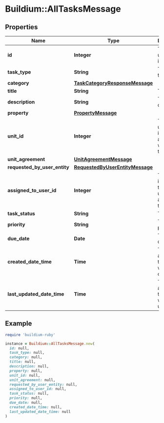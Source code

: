 # Buildium::AllTasksMessage

## Properties

| Name | Type | Description | Notes |
| ---- | ---- | ----------- | ----- |
| **id** | **Integer** | Task unique identifier. | [optional] |
| **task_type** | **String** | The task type. | [optional] |
| **category** | [**TaskCategoryResponseMessage**](TaskCategoryResponseMessage.md) |  | [optional] |
| **title** | **String** | Task title. | [optional] |
| **description** | **String** | Task description. | [optional] |
| **property** | [**PropertyMessage**](PropertyMessage.md) |  | [optional] |
| **unit_id** | **Integer** | The unit unique identifier associated with the task. | [optional] |
| **unit_agreement** | [**UnitAgreementMessage**](UnitAgreementMessage.md) |  | [optional] |
| **requested_by_user_entity** | [**RequestedByUserEntityMessage**](RequestedByUserEntityMessage.md) |  | [optional] |
| **assigned_to_user_id** | **Integer** | The unique identifier of the staff user assigned to the task. | [optional] |
| **task_status** | **String** | Task status. | [optional] |
| **priority** | **String** | Task priority. | [optional] |
| **due_date** | **Date** | Task due date. | [optional] |
| **created_date_time** | **Time** | The date and time the task was created. | [optional] |
| **last_updated_date_time** | **Time** | The date and time the task was last updated. | [optional] |

## Example

```ruby
require 'buildium-ruby'

instance = Buildium::AllTasksMessage.new(
  id: null,
  task_type: null,
  category: null,
  title: null,
  description: null,
  property: null,
  unit_id: null,
  unit_agreement: null,
  requested_by_user_entity: null,
  assigned_to_user_id: null,
  task_status: null,
  priority: null,
  due_date: null,
  created_date_time: null,
  last_updated_date_time: null
)
```

